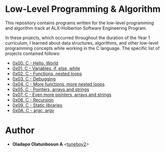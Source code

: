 # Low-Level Programming & Algorithm
This repository contains programs written for the low-level programming and algorithm track at ALX-Holberton Software Engineering Program.

In these projects, which occurred throughout the duration of the Year 1 curriculum, I learned about data structures, algorithms, and other low-level programming concepts while working in the C language. The specific list of projects contained follows:
- [0x00. C - Hello, World](https://github.com/tuneboy2/alx-low_level_programming/tree/master/0x00-hello_world)
- [0x01. C - Variables, if, else, while](https://github.com/tuneboy2/alx-low_level_programming/tree/master/0x01-variables_if_else_while)
- [0x02. C - Functions, nested loops](https://github.com/tuneboy2/alx-low_level_programming/tree/master/0x02-functions_nested_loops)
- [0x03. C - Debugging](https://github.com/tuneboy2/alx-low_level_programming/tree/master/0x03-debugging)
- [0x04. C - More functions, more nested loops](https://github.com/tuneboy2/alx-low_level_programming/tree/master/0x04-more_functions_nested_loops)
- [0x05. C - Pointers, arrays and strings](https://github.com/tuneboy2/alx-low_level_programming/tree/master/0x05-pointers_arrays_strings)
- [0x07. C - Even more pointers, arrays and strings](https://github.com/tuneboy2/alx-low_level_programming/tree/master/0x07-pointers_arrays_strings)
- [0x08. C - Recursion](https://github.com/tuneboy2/alx-low_level_programming/tree/master/0x08-recursion)
- [0x09. C - Static libraries](https://github.com/tuneboy2/alx-low_level_programming/tree/master/0x09-static_libraries)
- [0x0A. C - argc, argv](https://github.com/tuneboy2/alx-low_level_programming/tree/master/0x0A-argc_argv)
# Author
- **Oladapo Olatunbosun A** <[tuneboy2](https://github.com/tuneboy2)>
  
